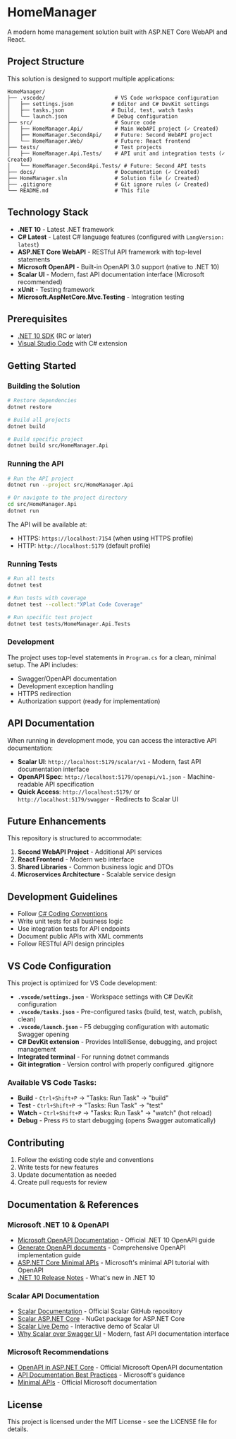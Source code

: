 # HomeManager

A modern home management solution built with ASP.NET Core WebAPI and React.

## Project Structure

This solution is designed to support multiple applications:

```
HomeManager/
├── .vscode/                      # VS Code workspace configuration
│   ├── settings.json            # Editor and C# DevKit settings
│   ├── tasks.json               # Build, test, watch tasks
│   └── launch.json              # Debug configuration
├── src/                          # Source code
│   ├── HomeManager.Api/          # Main WebAPI project (✓ Created)
│   ├── HomeManager.SecondApi/    # Future: Second WebAPI project
│   └── HomeManager.Web/          # Future: React frontend
├── tests/                        # Test projects
│   ├── HomeManager.Api.Tests/    # API unit and integration tests (✓ Created)
│   └── HomeManager.SecondApi.Tests/ # Future: Second API tests
├── docs/                         # Documentation (✓ Created)
├── HomeManager.sln               # Solution file (✓ Created)
├── .gitignore                    # Git ignore rules (✓ Created)
└── README.md                     # This file
```

## Technology Stack

- **.NET 10** - Latest .NET framework
- **C# Latest** - Latest C# language features (configured with `LangVersion: latest`)
- **ASP.NET Core WebAPI** - RESTful API framework with top-level statements
- **Microsoft OpenAPI** - Built-in OpenAPI 3.0 support (native to .NET 10)
- **Scalar UI** - Modern, fast API documentation interface (Microsoft recommended)
- **xUnit** - Testing framework
- **Microsoft.AspNetCore.Mvc.Testing** - Integration testing

## Prerequisites

- [.NET 10 SDK](https://dotnet.microsoft.com/download/dotnet/10.0) (RC or later)
- [Visual Studio Code](https://code.visualstudio.com/) with C# extension

## Getting Started

### Building the Solution

```bash
# Restore dependencies
dotnet restore

# Build all projects
dotnet build

# Build specific project
dotnet build src/HomeManager.Api
```

### Running the API

```bash
# Run the API project
dotnet run --project src/HomeManager.Api

# Or navigate to the project directory
cd src/HomeManager.Api
dotnet run
```

The API will be available at:
- HTTPS: `https://localhost:7154` (when using HTTPS profile)
- HTTP: `http://localhost:5179` (default profile)

### Running Tests

```bash
# Run all tests
dotnet test

# Run tests with coverage
dotnet test --collect:"XPlat Code Coverage"

# Run specific test project
dotnet test tests/HomeManager.Api.Tests
```

### Development

The project uses top-level statements in `Program.cs` for a clean, minimal setup. The API includes:

- Swagger/OpenAPI documentation
- Development exception handling
- HTTPS redirection
- Authorization support (ready for implementation)

## API Documentation

When running in development mode, you can access the interactive API documentation:
- **Scalar UI**: `http://localhost:5179/scalar/v1` - Modern, fast API documentation interface
- **OpenAPI Spec**: `http://localhost:5179/openapi/v1.json` - Machine-readable API specification
- **Quick Access**: `http://localhost:5179/` or `http://localhost:5179/swagger` - Redirects to Scalar UI

## Future Enhancements

This repository is structured to accommodate:

1. **Second WebAPI Project** - Additional API services
2. **React Frontend** - Modern web interface
3. **Shared Libraries** - Common business logic and DTOs
4. **Microservices Architecture** - Scalable service design

## Development Guidelines

- Follow [C# Coding Conventions](https://docs.microsoft.com/en-us/dotnet/csharp/programming-guide/inside-a-program/coding-conventions)
- Write unit tests for all business logic
- Use integration tests for API endpoints
- Document public APIs with XML comments
- Follow RESTful API design principles

## VS Code Configuration

This project is optimized for VS Code development:

- **`.vscode/settings.json`** - Workspace settings with C# DevKit configuration
- **`.vscode/tasks.json`** - Pre-configured tasks (build, test, watch, publish, clean)
- **`.vscode/launch.json`** - F5 debugging configuration with automatic Swagger opening
- **C# DevKit extension** - Provides IntelliSense, debugging, and project management
- **Integrated terminal** - For running dotnet commands
- **Git integration** - Version control with properly configured .gitignore

### Available VS Code Tasks:
- **Build** - `Ctrl+Shift+P` → "Tasks: Run Task" → "build"
- **Test** - `Ctrl+Shift+P` → "Tasks: Run Task" → "test"
- **Watch** - `Ctrl+Shift+P` → "Tasks: Run Task" → "watch" (hot reload)
- **Debug** - Press `F5` to start debugging (opens Swagger automatically)

## Contributing

1. Follow the existing code style and conventions
2. Write tests for new features
3. Update documentation as needed
4. Create pull requests for review

## Documentation & References

### Microsoft .NET 10 & OpenAPI
- [Microsoft OpenAPI Documentation](https://aka.ms/aspnet/openapi) - Official .NET 10 OpenAPI guide
- [Generate OpenAPI documents](https://learn.microsoft.com/en-us/aspnet/core/fundamentals/openapi/aspnetcore-openapi) - Comprehensive OpenAPI implementation guide
- [ASP.NET Core Minimal APIs](https://learn.microsoft.com/en-us/aspnet/core/tutorials/min-web-api) - Microsoft's minimal API tutorial with OpenAPI
- [.NET 10 Release Notes](https://github.com/dotnet/core/tree/main/release-notes/10.0) - What's new in .NET 10

### Scalar API Documentation
- [Scalar Documentation](https://github.com/scalar/scalar) - Official Scalar GitHub repository  
- [Scalar ASP.NET Core](https://www.nuget.org/packages/Scalar.AspNetCore) - NuGet package for ASP.NET Core
- [Scalar Live Demo](https://docs.scalar.com/) - Interactive demo of Scalar UI
- [Why Scalar over Swagger UI](https://docs.scalar.com/swagger-ui-alternative) - Modern, fast API documentation interface

### Microsoft Recommendations
- [OpenAPI in ASP.NET Core](https://learn.microsoft.com/en-us/aspnet/core/fundamentals/openapi/aspnetcore-openapi) - Official Microsoft OpenAPI documentation
- [API Documentation Best Practices](https://learn.microsoft.com/en-us/aspnet/core/tutorials/web-api-help-pages-using-swagger) - Microsoft's guidance
- [Minimal APIs](https://learn.microsoft.com/en-us/aspnet/core/fundamentals/minimal-apis) - Official Microsoft documentation

## License

This project is licensed under the MIT License - see the LICENSE file for details.